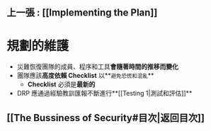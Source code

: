## 上一張 : [[Implementing the Plan]]
# 規劃的維護
- 災難恢復團隊的成員、程序和工具**會隨著時間的推移而變化**
- 團隊應該**高度依賴 Checklist** 以**`避免恐慌和混亂`**
	- **Checklist** 必須是**最新的**
- DRP 應通過經驗教訓匯報不斷進行**[[Testing 1|測試和評估]]**

## [[The Bussiness of Security#目次|返回目次]]